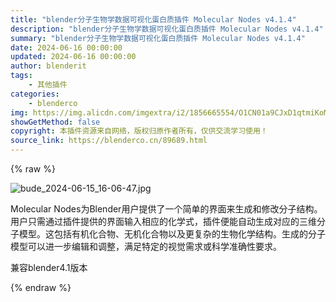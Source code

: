```yaml
---
title: "blender分子生物学数据可视化蛋白质插件 Molecular Nodes v4.1.4"
description: "blender分子生物学数据可视化蛋白质插件 Molecular Nodes v4.1.4"
summary: "blender分子生物学数据可视化蛋白质插件 Molecular Nodes v4.1.4"
date: 2024-06-16 00:00:00
updated: 2024-06-16 00:00:00
author: blenderit
tags: 
    - 其他插件
categories:
    - blenderco
img: https://img.alicdn.com/imgextra/i2/1856665554/O1CN01a9CJxD1qtmiKoMEFa_!!1856665554.jpg
showGetMethod: false
copyright: 本插件资源来自网络，版权归原作者所有，仅供交流学习使用！
source_link: https://blenderco.cn/89689.html
---
```


{% raw %}
<p><img src="https://img.alicdn.com/imgextra/i2/1856665554/O1CN01a9CJxD1qtmiKoMEFa_!!1856665554.jpg" alt="bude_2024-06-15_16-06-47.jpg"></p><p>Molecular Nodes为Blender用户提供了一个简单的界面来生成和修改分子结构。用户只需通过插件提供的界面输入相应的化学式，插件便能自动生成对应的三维分子模型。这包括有机化合物、无机化合物以及更复杂的生物化学结构。生成的分子模型可以进一步编辑和调整，满足特定的视觉需求或科学准确性要求。</p><p>兼容blender4.1版本</p>
<div style="display: none">blenderco</div>
{% endraw %}